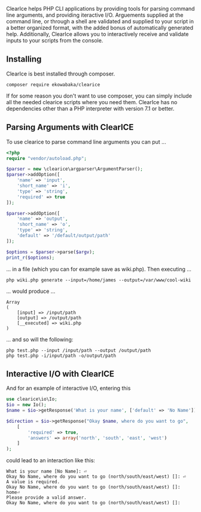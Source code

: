
ClearIce helps PHP CLI applications by providing tools for parsing command line arguments, and providing iteractive I/O. Arguements supplied at the command line, or through a shell are validated and supplied to your script in a better organized format, with the added bonus of automatically generated help. Additionally, ClearIce allows you to interactively receive and validate inputs to your scripts from the console.

Installing 
----------
ClearIce is best installed through composer.
    
    composer require ekowabaka/clearice
    
If for some reason you don't want to use composer, you can simply include all the needed clearice scripts where you need them. ClearIce has no dependencies other than a PHP interpreter with version 7.1 or better.

Parsing Arguments with ClearICE
--------------
To use clearice to parse command line arguments you can put ...

````php
<?php
require "vendor/autoload.php";

$parser = new \clearice\argparser\ArgumentParser();
$parser->addOption([
    'name' => 'input',
    'short_name' => 'i',
    'type' => 'string',
    'required' => true
]);

$parser->addOption([
    'name' => 'output',
    'short_name' => 'o',
    'type' => 'string',
    'default' => '/default/output/path'
]);

$options = $parser->parse($argv);
print_r($options);
````

... in a file (which you can for example save as wiki.php). Then executing ...

    php wiki.php generate --input=/home/james --output=/var/www/cool-wiki

... would produce ...

    Array
    (
        [input] => /input/path
        [output] => /output/path
        [__executed] => wiki.php
    )

... and so will the following:

    php test.php --input /input/path --output /output/path
    php test.php -i/input/path -o/output/path

Interactive I/O with ClearICE
--------------

And for an example of interactive I/O, entering this 

````php
use clearice\io\Io;
$io = new Io();
$name = $io->getResponse('What is your name', ['default' => 'No Name']);

$direction = $io->getResponse("Okay $name, where do you want to go", 
    [
        'required' => true,
        'answers' => array('north', 'south', 'east', 'west')
    ]
); 
````

could lead to an interaction like this:

    What is your name [No Name]: ⏎
    Okay No Name, where do you want to go (north/south/east/west) []: ⏎
    A value is required.
    Okay No Name, where do you want to go (north/south/east/west) []: home⏎
    Please provide a valid answer.
    Okay No Name, where do you want to go (north/south/east/west) []: 

